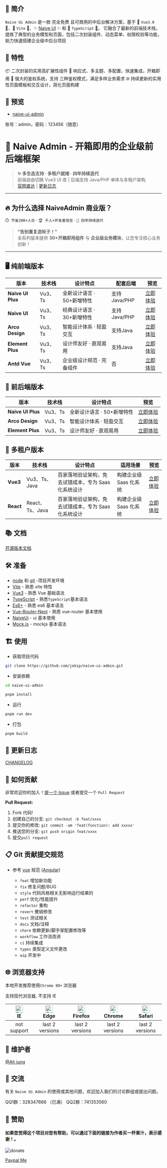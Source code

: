 ## 🚀 简介

`Naive Ui Admin` 是一款 完全免费 且可商用的中后台解决方案，基于 🌟 `Vue3.0` 🌟、🚀 `Vite` 🚀、✨ [Naive UI](https://www.naiveui.com/) ✨ 和 🎉 `TypeScript` 🎉。
它融合了最新的前端技术栈，提炼了典型的业务模型和页面，包括二次封装组件、动态菜单、权限校验等功能，助力快速搭建企业级中后台项目

## 🌈 特性
📦 二次封装的实用高扩展性组件
🎨 响应式、多主题、多配置，快速集成，开箱即用
🚀 强大的鉴权系统，支持 三种鉴权模式，满足多样业务需求
🌐 持续更新的实用性页面模板和交互设计，简化页面构建


## 🎥 预览
- [naive-ui-admin](https://gratis.naiveadmin.com)

账号：admin，密码：123456（随意）

# 🚀 Naive Admin - 开箱即用的企业级前后端框架

> **✨ 多生态支持 · 多租户就绪 · 四年持续迭代**  
> 前端自由切换 Vue3 UI 库 | 后端支持 Java/PHP 单体与多租户架构  
> [官网直达](https://www.naiveadmin.com) | [更新日志](https://www.yuque.com/u5825/zaqu0e)

---

## 🔥 为什么选择 NaiveAdmin 商业版？

`⏱️ 节省200+人日` · `🏆 千人+开发者信任` · `🚀 四年持续迭代`

> **"告别重复造轮子！"**  
> 全系列版本提供 **30+开箱即用组件** 与 **企业级业务模块**，让您专注核心业务创新！

---

## 🖥️ 纯前端版本

| 版本             | 技术栈    | 设计特点             | 配套后端       | 预览                                     |
|----------------|--------|------------------|----------------------------|----------------------------------------|
| **Naive UI Plus** | Vu3、Ts | 全新设计语言 · 50+新增特性 |  支持Java/PHP | [立即体验](https://plus.naiveadmin.com)    |
| **Naive UI**   | Vu3、Ts | 经典设计语言 · 30+新增特性 |  支持Java/PHP | [立即体验](https://pro.naiveadmin.com)     |
| **Arco Design** | Vu3、Ts | 智能设计体系 · 轻盈交互    |  支持Java     | [立即体验](https://arco.naiveadmin.com)    |
| **Element Plus** | Vu3、Ts | 设计师友好 · 直观易用     |  支持Java     | [立即体验](https://element.naiveadmin.com) |
| **Antd Vue**   | Vu3、Ts | 企业级设计规范 · 完备组件   |  否          | [立即体验](https://antd.naiveadmin.com)    |

## 🔌 前后端版本

| 版本 | 技术栈    | 设计特点  | 预览                                          |
|------|--------|----------|--------------------------------------------------------------|
| **Naive UI Plus** | Vu3、Ts | 全新设计语言 · 50+新增特性 |  [立即体验](https://plus-full.naiveadmin.com)    |
| **Arco Design** | Vu3、Ts | 智能设计体系 · 轻盈交互 |[立即体验](https://arco-full.naiveadmin.com)    |
| **Element Plus** | Vu3、Ts | 设计师友好 · 直观易用 |  [立即体验](https://element-full.naiveadmin.com) |

## 🏢 多租户版本

| 版本           | 技术栈           | 设计特点                        | 适用场景           | 预览                                        |
|--------------|---------------|-----------------------------|----------------|-------------------------------------------|
| **Vue3**  | Vu3、Ts、Java   | 百家落地验证架构，免去试错成本，专为 Saas 化系统设计 | 构建企业级 Saas 化系统 | [立即体验](https://tenant.naiveadmin.com)   |
| **React** | React、Ts、Java | 百家落地验证架构，免去试错成本，专为 Saas 化系统设计 | 构建企业级 Saas 化系统       | [立即体验](https://compose.warden.vip)   |


## 📚 文档

[开源版本文档](https://docs.naiveadmin.com)

## 🛠 准备

- [node](http://nodejs.org/) 和 [git](https://git-scm.com/) -项目开发环境
- [Vite](https://vitejs.dev/) - 熟悉 vite 特性
- [Vue3](https://v3.vuejs.org/) - 熟悉 Vue 基础语法
- [TypeScript](https://www.typescriptlang.org/) - 熟悉`TypeScript`基本语法
- [Es6+](http://es6.ruanyifeng.com/) - 熟悉 es6 基本语法
- [Vue-Router-Next](https://next.router.vuejs.org/) - 熟悉 vue-router 基本使用
- [NaiveUi](https://www.naiveui.com/) - ui 基本使用
- [Mock.js](https://github.com/nuysoft/Mock) - mockjs 基本语法


## 🏗️ 使用

- 获取项目代码

```bash
git clone https://github.com/jekip/naive-ui-admin.git
```

- 安装依赖

```bash
cd naive-ui-admin

pnpm install

```

- 运行

```bash
pnpm run dev
```

- 打包

```bash
pnpm build
```

## 📜 更新日志

[CHANGELOG](./CHANGELOG.md)


## 🤝 如何贡献

非常欢迎你的加入！[提一个 Issue](https://github.com/jekip/naive-ui-admin/issues) 或者提交一个 `Pull Request`

**Pull Request:**

1. Fork 代码!
2. 创建自己的分支: `git checkout -b feat/xxxx`
3. 提交你的修改: `git commit -am 'feat(function): add xxxxx'`
4. 推送您的分支: `git push origin feat/xxxx`
5. 提交`pull request`

## 📋 Git 贡献提交规范

- 参考 [vue](https://github.com/vuejs/vue/blob/dev/.github/COMMIT_CONVENTION.md) 规范 ([Angular](https://github.com/conventional-changelog/conventional-changelog/tree/master/packages/conventional-changelog-angular))

  - `feat` 增加新功能
  - `fix` 修复问题/BUG
  - `style` 代码风格相关无影响运行结果的
  - `perf` 优化/性能提升
  - `refactor` 重构
  - `revert` 撤销修改
  - `test` 测试相关
  - `docs` 文档/注释
  - `chore` 依赖更新/脚手架配置修改等
  - `workflow` 工作流改进
  - `ci` 持续集成
  - `types` 类型定义文件更改
  - `wip` 开发中

## 🌐 浏览器支持

本地开发推荐使用`Chrome 80+` 浏览器

支持现代浏览器, 不支持 IE

| [<img src="https://raw.githubusercontent.com/alrra/browser-logos/master/src/edge/edge_48x48.png" alt=" Edge" width="24px" height="24px" />](http://godban.github.io/browsers-support-badges/)</br>IE | [<img src="https://raw.githubusercontent.com/alrra/browser-logos/master/src/edge/edge_48x48.png" alt=" Edge" width="24px" height="24px" />](http://godban.github.io/browsers-support-badges/)</br>Edge | [<img src="https://raw.githubusercontent.com/alrra/browser-logos/master/src/firefox/firefox_48x48.png" alt="Firefox" width="24px" height="24px" />](http://godban.github.io/browsers-support-badges/)</br>Firefox | [<img src="https://raw.githubusercontent.com/alrra/browser-logos/master/src/chrome/chrome_48x48.png" alt="Chrome" width="24px" height="24px" />](http://godban.github.io/browsers-support-badges/)</br>Chrome | [<img src="https://raw.githubusercontent.com/alrra/browser-logos/master/src/safari/safari_48x48.png" alt="Safari" width="24px" height="24px" />](http://godban.github.io/browsers-support-badges/)</br>Safari |
| :-: | :-: | :-: | :-: | :-: |
| not support | last 2 versions | last 2 versions | last 2 versions | last 2 versions |

## 👥 维护者
[@Ah jung](https://github.com/jekip)

## 💬 交流

有关 `Naive Ui Admin` 的使用或其他问题，欢迎加入我们的讨论群组或提出问题。

QQ1群：328347666 （已满）
QQ2群：741353560

## 💖 赞助
#### 如果您觉得这个项目对您有帮助，可以通过下面的链接为作者买一杯果汁，表示感谢！。

![donate](https://assets.naiveadmin.com/assets/images/sponsor.png)

[Paypal Me](https://www.paypal.com/paypalme/majunping)
